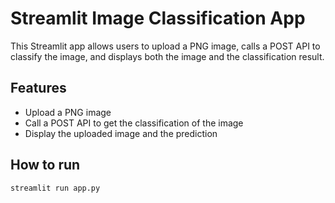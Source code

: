 # Streamlit Image Classification App

This Streamlit app allows users to upload a PNG image, calls a POST API to classify the image, and displays both the image and the classification result.

## Features

- Upload a PNG image
- Call a POST API to get the classification of the image
- Display the uploaded image and the prediction

## How to run

```bash
streamlit run app.py
```